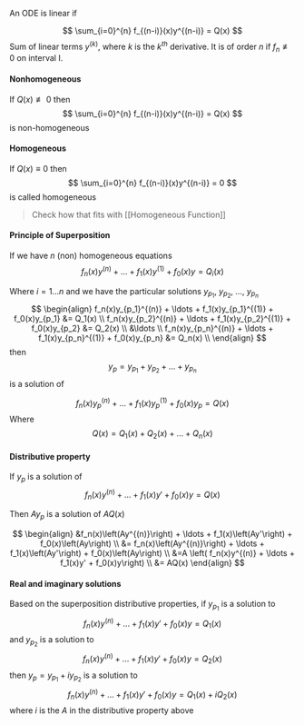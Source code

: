 An ODE is linear if

$$
\sum_{i=0}^{n} f_{(n-i)}(x)y^{(n-i)} = Q(x)
$$
Sum of linear terms $y^{(k)}$, where $k$ is the $k^{th}$ derivative. It is of order $n$ if $f_n \not\equiv 0$ on interval I.

#### Nonhomogeneous
If $Q(x)\not\equiv0$ then 
$$
\sum_{i=0}^{n} f_{(n-i)}(x)y^{(n-i)} = Q(x)
$$
is non-homogeneous

#### Homogeneous
If $Q(x)\equiv0$ then 
$$
\sum_{i=0}^{n} f_{(n-i)}(x)y^{(n-i)} = 0
$$
is called homogeneous


>Check how that fits with [[Homogeneous Function]]

#### Principle of Superposition

If we have $n$ (non) homogeneous equations
$$
f_n(x)y^{(n)} + \ldots + f_1(x)y^{(1)} + f_0(x)y = Q_i(x) 
$$

Where $i = 1 \ldots n$ and we have the particular solutions $y_{p_1}$, $y_{p_2}$, ..., $y_{p_n}$
$$
\begin{align}
f_n(x)y_{p_1}^{(n)} + \ldots + f_1(x)y_{p_1}^{(1)} + f_0(x)y_{p_1} &= Q_1(x) \\
f_n(x)y_{p_2}^{(n)} + \ldots + f_1(x)y_{p_2}^{(1)} + f_0(x)y_{p_2} &= Q_2(x) \\
&\ldots \\
f_n(x)y_{p_n}^{(n)} + \ldots + f_1(x)y_{p_n}^{(1)} + f_0(x)y_{p_n} &= Q_n(x) \\
\end{align}
$$
then
$$y_p = y_{p_1} + y_{p_2} +  \ldots + y_{p_n}$$ is a solution of 

$$
f_n(x)y_p^{(n)} + \ldots + f_1(x)y_p^{(1)} + f_0(x)y_p = Q(x) 
$$
Where 
$$Q(x) = Q_1(x) + Q_2(x) + \ldots + Q_n(x)$$




#### Distributive property

If $y_p$  is a solution of 
$$
f_n(x)y^{(n)} + \ldots + f_1(x)y' + f_0(x)y = Q(x)
$$

Then $Ay_p$ is a solution of $AQ(x)$ 

$$
\begin{align}
&f_n(x)\left(Ay^{(n)}\right)  + \ldots + f_1(x)\left(Ay'\right) + f_0(x)\left(Ay\right) \\
&= f_n(x)\left(Ay^{(n)}\right)  + \ldots + f_1(x)\left(Ay'\right) + f_0(x)\left(Ay\right) \\
&=A \left( f_n(x)y^{(n)}  + \ldots + f_1(x)y' + f_0(x)y\right) \\
&= AQ(x)
\end{align}
$$

#### Real and imaginary solutions

Based on the superposition distributive properties, if $y_{p_1}$ is a solution to 
$$
f_n(x)y^{(n)} + \ldots + f_1(x)y' + f_0(x)y = Q_1(x)
$$
and $y_{p_2}$ is a solution to 
$$
f_n(x)y^{(n)} + \ldots + f_1(x)y' + f_0(x)y = Q_2(x)
$$
then $y_p=y_{p_1}+iy_{p_2}$ is a solution to 
$$
f_n(x)y^{(n)} + \ldots + f_1(x)y' + f_0(x)y = Q_1(x) + iQ_2(x)
$$
where $i$ is the $A$ in the distributive property above
